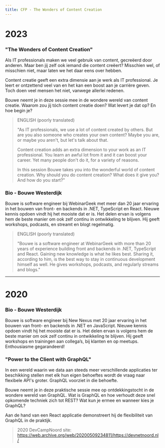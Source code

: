 ```yaml
---
title: CFP - The Wonders of Content Creation
---
```


# 2023

### "The Wonders of Content Creation"

Als IT professionals maken we veel gebruik van content, gecreëerd door anderen. Maar ben jij zelf ook iemand die content creëert? Misschien wel, of misschien niet, maar laten we het daar eens over hebben.

Content creatie geeft een extra dimensie aan je werk als IT professional. Je leert er ontzettend veel van en het kan een boost aan je carrière geven. Toch doen veel mensen het niet, vanwege allerlei redenen.

Bouwe neemt je in deze sessie mee in de wondere wereld van content creatie. Waarom zou jij tóch content creatie doen? Wat levert je dat op? En hoe begin je?

> ENGLISH (poorly translated)
>
> "As IT professionals, we use a lot of content created by others. But are you also someone who creates your own content? Maybe you are, or maybe you aren't, but let's talk about that.
>
> Content creation adds an extra dimension to your work as an IT professional. You learn an awful lot from it and it can boost your career. Yet many people don't do it, for a variety of reasons.
>
> In this session Bouwe takes you into the wonderful world of content creation. Why should you do content creation? What does it give you? And how do you start?"

### Bio - Bouwe Westerdijk

Bouwe is software engineer bij WebinarGeek met meer dan 20 jaar ervaring in het bouwen van front- en backends in .NET, TypeScript en React. Nieuwe kennis opdoen vindt hij het mooiste dat er is. Het delen ervan is volgens hem de beste manier om ook zelf continu in ontwikkeling te blijven. Hij geeft workshops, podcasts, en streamt en blogt regelmatig.

> ENGLISH (poorly translated)
>
> "Bouwe is a software engineer at WebinarGeek with more than 20 years of experience building front and backends in .NET, TypeScript and React. Gaining new knowledge is what he likes best. Sharing it, according to him, is the best way to stay in continuous development himself as well. He gives workshops, podcasts, and regularly streams and blogs."

---

# 2020

### Bio - Bouwe Westerdijk

Bouwe is software engineer bij New Nexus met 20 jaar ervaring in het bouwen van front- en backends in .NET en JavaScript. Nieuwe kennis opdoen vindt hij het mooiste dat er is. Het delen ervan is volgens hem de beste manier om ook zelf continu in ontwikkeling te blijven. Hij geeft workshops en trainingen aan collega’s, bij klanten en op meetups. Enthousiasme gegarandeerd!

### "Power to the Client with GraphQL"

In een wereld waarin we data aan steeds meer verschillende applicaties ter beschikking stellen met elk hun eigen behoeftes wordt de vraag naar flexibele API's groter. GraphQL voorziet in die behoefte.

Bouwe neemt je in deze praktische sessie mee op ontdekkingstocht in de wondere wereld van GraphQL. Wat is GraphQL en hoe verhoudt deze snel opkomende techniek zich tot REST? Wat kun je ermee en wanneer kies je GraphQL?

Aan de hand van een React applicatie demonstreert hij de flexibiliteit van GraphQL in de praktijk.

> 2020 DevCampNoord site: https://web.archive.org/web/20200509234811/https://devnetnoord.nl/
